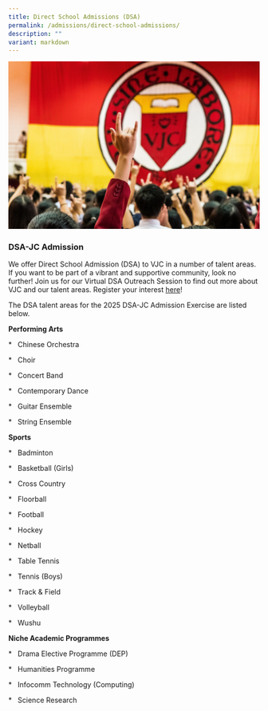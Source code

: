 ```yaml
---
title: Direct School Admissions (DSA)
permalink: /admissions/direct-school-admissions/
description: ""
variant: markdown
---
```

![](/images/Sub%20Page%20Banners%202023/2023%20dsa.jpg)
### DSA-JC Admission


We offer Direct School Admission (DSA) to VJC in a number of talent areas. If you want to be part of a vibrant and supportive community, look no further! Join us for our Virtual DSA Outreach Session to find out more about VJC and our talent areas. Register your interest [here](https://for.edu.sg/vjcdsa)!

The DSA talent areas for the 2025 DSA-JC Admission Exercise are listed below. 

**Performing Arts**

\*   Chinese Orchestra

\*   Choir

\*   Concert Band

\*   Contemporary Dance

\*   Guitar Ensemble

\*   String Ensemble

**Sports**

\*   Badminton

\*   Basketball (Girls)

\*   Cross Country

\*   Floorball

\*   Football

\*   Hockey

\*   Netball

\*   Table Tennis

\*   Tennis (Boys)

\*   Track &amp; Field

\*   Volleyball

\*   Wushu

**Niche Academic Programmes**

\*   Drama Elective Programme (DEP)

\*   Humanities Programme

\*   Infocomm Technology (Computing)

\*   Science Research